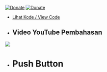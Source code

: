 [![Donate](https://img.shields.io/badge/Donate-Dana-green.svg)](https://link.dana.id/qr/dh6jn4w)
[![Donate](https://img.shields.io/badge/Donate-PayPal-green.svg)](https://paypal.me/BadarTeknog)
- [Lihat Kode / View Code](https://github.com/BadarTeknog/Arduino-Program/blob/main/Arduino-PushButton/Push_Button/Push_Button.ino) 
- ## Video YouTube Pembahasan
[![](https://img.youtube.com/vi/vZRH7Ix6gaE/0.jpg)](https://youtu.be/watch?v=Heeir4xSBwQ
)

- # Push Button
